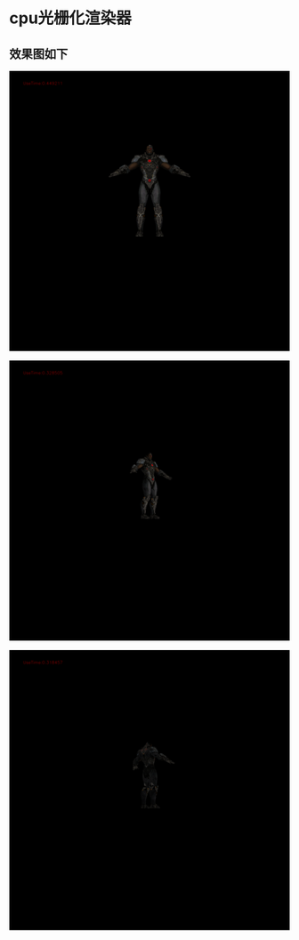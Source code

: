 # cpu光栅化渲染器

## 效果图如下
![image](https://github.com/galis/RasterRender/blob/master/result.png)

![image](https://github.com/galis/RasterRender/blob/master/result1.png)

![image](https://github.com/galis/RasterRender/blob/master/result_back.png)

